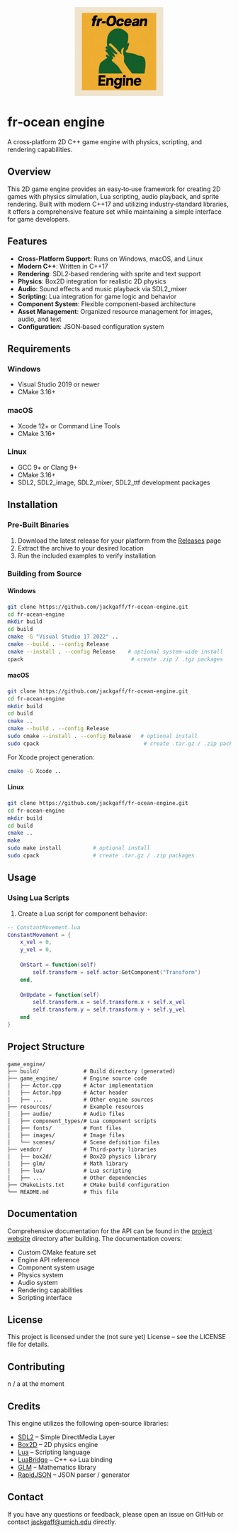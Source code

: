 <p align="center">
  <img src="./fr-ocean-logo.png" alt="fr‑ocean engine logo" width="200"/>
</p>

# fr‑ocean engine

A cross‑platform 2D C++ game engine with physics, scripting, and rendering capabilities.

## Overview

This 2D game engine provides an easy‑to‑use framework for creating 2D games with physics simulation, Lua scripting, audio playback, and sprite rendering. Built with modern C++17 and utilizing industry‑standard libraries, it offers a comprehensive feature set while maintaining a simple interface for game developers.

## Features

- **Cross‑Platform Support**: Runs on Windows, macOS, and Linux
- **Modern C++**: Written in C++17
- **Rendering**: SDL2‑based rendering with sprite and text support
- **Physics**: Box2D integration for realistic 2D physics
- **Audio**: Sound effects and music playback via SDL2_mixer
- **Scripting**: Lua integration for game logic and behavior
- **Component System**: Flexible component‑based architecture
- **Asset Management**: Organized resource management for images, audio, and text
- **Configuration**: JSON‑based configuration system

## Requirements

### Windows
- Visual Studio 2019 or newer
- CMake 3.16+

### macOS
- Xcode 12+ or Command Line Tools
- CMake 3.16+

### Linux
- GCC 9+ or Clang 9+
- CMake 3.16+
- SDL2, SDL2_image, SDL2_mixer, SDL2_ttf development packages

## Installation

### Pre‑Built Binaries

1. Download the latest release for your platform from the [Releases](https://github.com/jackgaff/game_engine/releases) page
2. Extract the archive to your desired location
3. Run the included examples to verify installation

### Building from Source

#### Windows

```bash
git clone https://github.com/jackgaff/fr-ocean-engine.git
cd fr-ocean-engine
mkdir build
cd build
cmake -G "Visual Studio 17 2022" ..
cmake --build . --config Release
cmake --install . --config Release    # optional system‑wide install
cpack                                  # create .zip / .tgz packages
```

#### macOS

```bash
git clone https://github.com/jackgaff/fr-ocean-engine.git
cd fr-ocean-engine
mkdir build
cd build
cmake ..
cmake --build . --config Release
sudo cmake --install . --config Release   # optional install
sudo cpack                                 # create .tar.gz / .zip packages
```

For Xcode project generation:

```bash
cmake -G Xcode ..
```

#### Linux

```bash
git clone https://github.com/jackgaff/fr-ocean-engine.git
cd fr-ocean-engine
mkdir build
cd build
cmake ..
make
sudo make install          # optional install
sudo cpack                 # create .tar.gz / .zip packages
```

## Usage

### Using Lua Scripts

1. Create a Lua script for component behavior:

```lua
-- ConstantMovement.lua
ConstantMovement = {
    x_vel = 0,
    y_vel = 0,

    OnStart = function(self)
        self.transform = self.actor:GetComponent("Transform")
    end,

    OnUpdate = function(self)
        self.transform.x = self.transform.x + self.x_vel
        self.transform.y = self.transform.y + self.y_vel
    end
}
```

## Project Structure

```
game_engine/
├── build/              # Build directory (generated)
├── game_engine/        # Engine source code
│   ├── Actor.cpp       # Actor implementation
│   ├── Actor.hpp       # Actor header
│   ├── ...             # Other engine sources
├── resources/          # Example resources
│   ├── audio/          # Audio files
│   ├── component_types/# Lua component scripts
│   ├── fonts/          # Font files
│   ├── images/         # Image files
│   └── scenes/         # Scene definition files
├── vendor/             # Third‑party libraries
│   ├── box2d/          # Box2D physics library
│   ├── glm/            # Math library
│   ├── lua/            # Lua scripting
│   ├── ...             # Other dependencies
├── CMakeLists.txt      # CMake build configuration
└── README.md           # This file
```

## Documentation

Comprehensive documentation for the API can be found in the [project website](https://jackgaff.github.io) directory after building. The documentation covers:

- Custom CMake feature set
- Engine API reference
- Component system usage
- Physics system
- Audio system
- Rendering capabilities
- Scripting interface

## License

This project is licensed under the (not sure yet) License – see the LICENSE file for details.

## Contributing

n / a at the moment

## Credits

This engine utilizes the following open‑source libraries:

- [SDL2](https://www.libsdl.org/) – Simple DirectMedia Layer
- [Box2D](https://box2d.org/) – 2D physics engine
- [Lua](https://www.lua.org/) – Scripting language
- [LuaBridge](https://github.com/vinniefalco/LuaBridge) – C++ ↔ Lua binding
- [GLM](https://github.com/g-truc/glm) – Mathematics library
- [RapidJSON](https://rapidjson.org/) – JSON parser / generator

## Contact

If you have any questions or feedback, please open an issue on GitHub or contact jackgaff@umich.edu directly.

